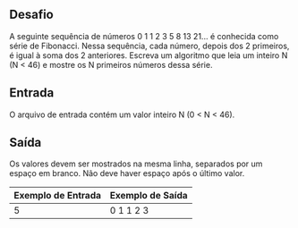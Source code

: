 
## Desafio

A seguinte sequência de números 0 1 1 2 3 5 8 13 21... é conhecida como série de Fibonacci. Nessa sequência, cada número, depois dos 2 primeiros, é igual à soma dos 2 anteriores. Escreva um algoritmo que leia um inteiro N (N < 46) e mostre os N primeiros números dessa série.

## Entrada

O arquivo de entrada contém um valor inteiro N (0 < N < 46).

## Saída

Os valores devem ser mostrados na mesma linha, separados por um espaço em branco. Não deve haver espaço após o último valor.

|**Exemplo de Entrada** | **Exemplo de Saída** |
|---- |----
| 5 | 0 1 1 2 3